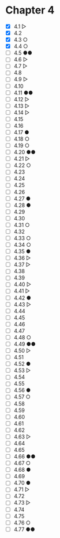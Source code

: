 # Chapter 4

- [x] 4.1 ▷
- [x] 4.2
- [x] 4.3 ○
- [x] 4.4 ○
- [ ] 4.5 ●●
- [ ] 4.6 ▷
- [ ] 4.7 ▷
- [ ] 4.8
- [ ] 4.9 ▷
- [ ] 4.10
- [ ] 4.11 ●●
- [ ] 4.12 ▷
- [ ] 4.13 ▷
- [ ] 4.14 ▷
- [ ] 4.15
- [ ] 4.16
- [ ] 4.17 ●
- [ ] 4.18 ○
- [ ] 4.19 ○
- [ ] 4.20 ●●
- [ ] 4.21 ▷
- [ ] 4.22 ○
- [ ] 4.23
- [ ] 4.24
- [ ] 4.25
- [ ] 4.26
- [ ] 4.27 ●
- [ ] 4.28 ●
- [ ] 4.29
- [ ] 4.30
- [ ] 4.31 ○
- [ ] 4.32
- [ ] 4.33 ○
- [ ] 4.34 ○
- [ ] 4.35 ●
- [ ] 4.36 ▷
- [ ] 4.37 ▷
- [ ] 4.38
- [ ] 4.39
- [ ] 4.40 ▷
- [ ] 4.41 ▷
- [ ] 4.42 ●
- [ ] 4.43 ▷
- [ ] 4.44
- [ ] 4.45
- [ ] 4.46
- [ ] 4.47
- [ ] 4.48 ○
- [ ] 4.49 ●●
- [ ] 4.50 ▷
- [ ] 4.51
- [ ] 4.52 ●
- [ ] 4.53 ▷
- [ ] 4.54
- [ ] 4.55
- [ ] 4.56 ●
- [ ] 4.57 ○
- [ ] 4.58
- [ ] 4.59
- [ ] 4.60
- [ ] 4.61
- [ ] 4.62
- [ ] 4.63 ▷
- [ ] 4.64
- [ ] 4.65
- [ ] 4.66 ●●
- [ ] 4.67 ○
- [ ] 4.68 ●
- [ ] 4.69
- [ ] 4.70 ●
- [ ] 4.71 ▷
- [ ] 4.72
- [ ] 4.73 ▷
- [ ] 4.74
- [ ] 4.75
- [ ] 4.76 ○
- [ ] 4.77 ●●
